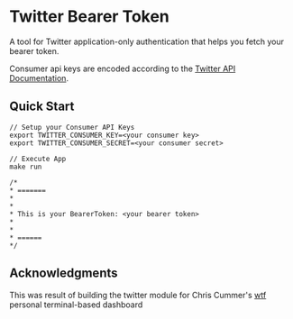 # Twitter Bearer Token
A tool for Twitter application-only authentication that helps you fetch your bearer token.

Consumer api keys are encoded according to the [Twitter API Documentation](https://developer.twitter.com/en/docs/basics/authentication/overview/application-only).

## Quick Start
```
// Setup your Consumer API Keys
export TWITTER_CONSUMER_KEY=<your consumer key>
export TWITTER_CONSUMER_SECRET=<your consumer secret>

// Execute App
make run

/*
* =======
*
*
* This is your BearerToken: <your bearer token>
*
*
* ======
*/

```

## Acknowledgments
This was result of building the twitter module for Chris Cummer's [wtf](https://github.com/senorprogrammer/wtf) personal terminal-based dashboard

